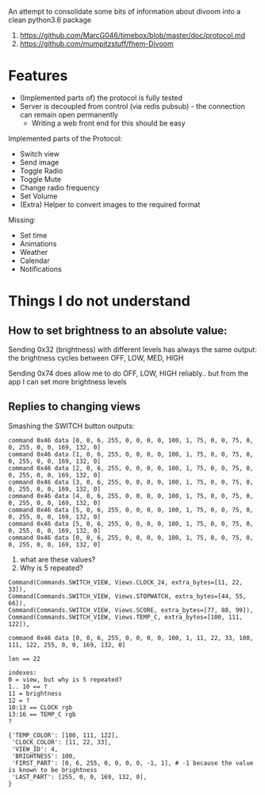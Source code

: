An attempt to consolidate some bits of information about divoom into a clean python3.6 package
1. https://github.com/MarcG046/timebox/blob/master/doc/protocol.md
2. https://github.com/mumpitzstuff/fhem-Divoom

# Features

- (Implemented parts of) the protocol is fully tested
- Server is decoupled from control (via redis pubsub) - the connection can remain open permanently
    - Writing a web front end for this should be easy

Implemented parts of the Protocol:
- Switch view
- Send image
- Toggle Radio
- Toggle Mute
- Change radio frequency
- Set Volume
- (Extra) Helper to convert images to the required format

Missing:
- Set time
- Animations
- Weather
- Calendar
- Notifications

# Things I do not understand

## How to set brightness to an absolute value:
Sending 0x32 (brightness) with different levels has always the same output: the brightness cycles between OFF, LOW, MED, HIGH

Sending 0x74 does allow me to do OFF, LOW, HIGH reliably.. but from the app I can set more brightness levels

## Replies to changing views

Smashing the SWITCH button outputs:
```
command 0x46 data [0, 0, 6, 255, 0, 0, 0, 0, 100, 1, 75, 0, 0, 75, 0, 0, 255, 0, 0, 169, 132, 0]
command 0x46 data [1, 0, 6, 255, 0, 0, 0, 0, 100, 1, 75, 0, 0, 75, 0, 0, 255, 0, 0, 169, 132, 0]
command 0x46 data [2, 0, 6, 255, 0, 0, 0, 0, 100, 1, 75, 0, 0, 75, 0, 0, 255, 0, 0, 169, 132, 0]
command 0x46 data [3, 0, 6, 255, 0, 0, 0, 0, 100, 1, 75, 0, 0, 75, 0, 0, 255, 0, 0, 169, 132, 0]
command 0x46 data [4, 0, 6, 255, 0, 0, 0, 0, 100, 1, 75, 0, 0, 75, 0, 0, 255, 0, 0, 169, 132, 0]
command 0x46 data [5, 0, 6, 255, 0, 0, 0, 0, 100, 1, 75, 0, 0, 75, 0, 0, 255, 0, 0, 169, 132, 0]
command 0x46 data [5, 0, 6, 255, 0, 0, 0, 0, 100, 1, 75, 0, 0, 75, 0, 0, 255, 0, 0, 169, 132, 0]
command 0x46 data [0, 0, 6, 255, 0, 0, 0, 0, 100, 1, 75, 0, 0, 75, 0, 0, 255, 0, 0, 169, 132, 0]
```

1. what are these values?
2. Why is 5 repeated?


```
Command(Commands.SWITCH_VIEW, Views.CLOCK_24, extra_bytes=[11, 22, 33]),
Command(Commands.SWITCH_VIEW, Views.STOPWATCH, extra_bytes=[44, 55, 66]),
Command(Commands.SWITCH_VIEW, Views.SCORE, extra_bytes=[77, 88, 99]),
Command(Commands.SWITCH_VIEW, Views.TEMP_C, extra_bytes=[100, 111, 122]),

command 0x46 data [0, 0, 6, 255, 0, 0, 0, 0, 100, 1, 11, 22, 33, 100, 111, 122, 255, 0, 0, 169, 132, 0]
```

```
len == 22

indexes:
0 = view, but why is 5 repeated?
1.. 10 == ?
11 = brightness
12 = ?
10:13 == CLOCK rgb
13:16 == TEMP_C rgb
?
```


```
{'TEMP_COLOR': [100, 111, 122],
 'CLOCK_COLOR': [11, 22, 33],
 'VIEW_ID': 4,
 'BRIGHTNESS': 100,
 'FIRST_PART': [0, 6, 255, 0, 0, 0, 0, -1, 1], # -1 because the value is known to be brightness
 'LAST_PART': [255, 0, 0, 169, 132, 0],
}
```


